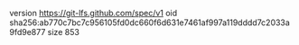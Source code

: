 version https://git-lfs.github.com/spec/v1
oid sha256:ab770c7bc7c956105fd0dc660f6d631e7461af997a119dddd7c2033a9fd9e877
size 853
